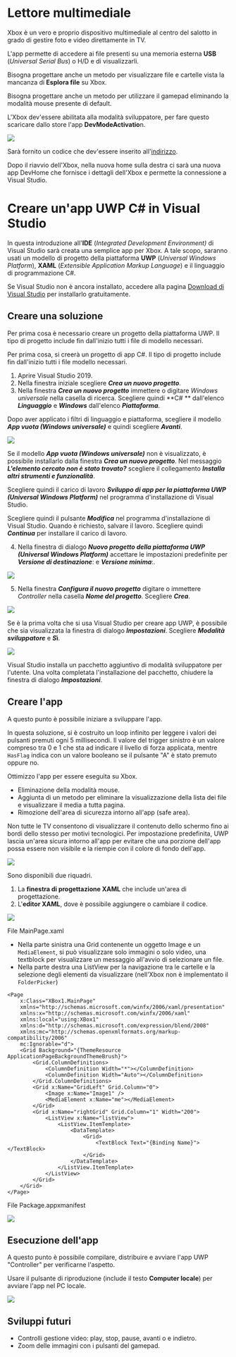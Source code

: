 # Lettore multimediale

Xbox è un vero e proprio dispositivo multimediale al centro del salotto in grado di gestire foto e video direttamente in TV.

L'app permette di accedere ai file presenti su una memoria esterna **USB** (*Universal Serial Bus*) o H/D e di visualizzarli.

Bisogna progettare anche un metodo per visualizzare file e cartelle vista la mancanza di **Esplora file** su Xbox.

Bisogna progettare anche un metodo per utilizzare il gamepad eliminando la modalità mouse presente di default.

L'Xbox dev'essere abilitata alla modalità sviluppatore, per fare questo scaricare dallo store l'app **DevModeActivatio**n.

![](img/5_Xbox.png)

Sarà fornito un codice che dev'essere inserito all'[indirizzo](https://developer.microsoft.com/en-us/XboxDevices).

Dopo il riavvio dell'Xbox, nella nuova home sulla destra ci sarà una nuova app DevHome che fornisce i dettagli dell'Xbox e permette la connessione a Visual Studio.



# Creare un'app UWP C# in Visual Studio﻿﻿

In questa introduzione all'**IDE** (*Integrated Development Environment)* di Visual Studio sarà creata una semplice app per Xbox. A tale scopo, saranno usati un modello di progetto della piattaforma **UWP** (*Universal Windows Platform*), **XAML** (*Extensible Application Markup Language*)  e il linguaggio di programmazione C#.

Se Visual Studio non è ancora installato, accedere alla pagina [Download di Visual Studio](https://visualstudio.microsoft.com/downloads/?utm_medium=microsoft&utm_source=docs.microsoft.com&utm_campaign=inline+link&utm_content=download+vs2019) per installarlo gratuitamente.



## Creare una soluzione

Per prima cosa è necessario creare un progetto della piattaforma UWP. Il tipo di progetto include fin dall'inizio tutti i file di modello necessari.

Per prima cosa, si creerà un progetto di app C#. Il tipo di progetto include fin dall'inizio tutti i file modello necessari.

1. Aprire Visual Studio 2019.
2. Nella finestra iniziale scegliere ***Crea un nuovo progetto***.
3. Nella finestra ***Crea un nuovo progetto*** immettere o digitare *Windows universale* nella casella di ricerca. Scegliere quindi **C# **  dall'elenco ***Linguaggio*** e ***Windows*** dall'elenco ***Piattaforma***.

Dopo aver applicato i filtri di linguaggio e piattaforma, scegliere il modello ***App vuota (Windows universale)*** e quindi scegliere ***Avanti***.

![](img/1_UWP.png)

 Se il modello ***App vuota (Windows universale)*** non è visualizzato, è possibile installarlo dalla finestra ***Crea un nuovo progetto***. Nel messaggio ***L'elemento cercato non è stato trovato?*** scegliere il collegamento ***Installa altri strumenti e funzionalità***.

 Scegliere quindi il carico di lavoro ***Sviluppo di app per la piattaforma UWP (Universal Windows Platform)*** nel programma d'installazione di Visual Studio.

Scegliere quindi il pulsante ***Modifica*** nel programma d'installazione di Visual Studio. Quando è richiesto, salvare il lavoro. Scegliere quindi ***Continua*** per installare il carico di lavoro. 

4. Nella finestra di dialogo ***Nuovo progetto della piattaforma UWP (Universal Windows Platform)*** accettare le impostazioni predefinite per ***Versione di destinazione***: e ***Versione minima***:.

![](img/3_UWP.png)

5. Nella finestra ***Configura il nuovo progetto*** digitare o immettere *Controller* nella casella ***Nome del progetto***. Scegliere ***Crea***.

![](img/2_UWP.png)

Se è la prima volta che si usa Visual Studio per creare app UWP, è possibile che sia visualizzata la finestra di dialogo ***Impostazioni***. Scegliere ***Modalità sviluppatore*** e ***S*ì**.

![](img/4_UWP.png)

Visual Studio installa un pacchetto aggiuntivo di modalità sviluppatore per l'utente. Una volta completata l'installazione del pacchetto, chiudere la finestra di dialogo ***Impostazioni***.



## Creare l'app

A questo punto è possibile iniziare a sviluppare l'app. 

In questa soluzione, si è costruito un loop infinito per leggere i valori dei pulsanti premuti ogni 5 millisecondi. 
Il valore del trigger sinistro è un valore compreso tra 0 e 1 che sta ad indicare il livello di forza applicata,
mentre `HasFlag` indica con un valore booleano se il pulsante "A" è stato premuto oppure no.

Ottimizzo l'app per essere eseguita su Xbox.

- Eliminazione della modalità mouse.
- Aggiunta di un metodo per eliminare la visualizzazione della lista dei file e visualizzare il media a tutta pagina.
- Rimozione dell'area di sicurezza intorno all'app (safe area).

Non tutte le TV consentono di visualizzare il contenuto dello schermo fino ai bordi dello stesso per motivi tecnologici.
Per impostazione predefinita, UWP lascia un'area sicura intorno all'app per evitare che una porzione dell'app possa essere non visibile e la riempie con il colore di fondo dell'app.

![](img/1_Xbox.png)

Sono disponibili due riquadri.

1. La **finestra di progettazione XAML** che include un'area di progettazione.
2. L'**editor XAML**, dove è possibile aggiungere o cambiare il codice.

![](img/2_Xbox.png)

File MainPage.xaml

- Nella parte sinistra una Grid contenente un oggetto Image e un `MediaElement`, si può visualizzare solo immagini o solo  video, una textblock per visualizzare un messaggio all'avvio di selezionare un file.
- Nella parte destra una ListView per la navigazione tra le cartelle e la selezione degli elementi da visualizzare (nell'Xbox non è implementato il `FolderPicker`)

```xaml
<Page
    x:Class="XBox1.MainPage"
    xmlns="http://schemas.microsoft.com/winfx/2006/xaml/presentation"
    xmlns:x="http://schemas.microsoft.com/winfx/2006/xaml"
    xmlns:local="using:XBox1"
    xmlns:d="http://schemas.microsoft.com/expression/blend/2008"
    xmlns:mc="http://schemas.openxmlformats.org/markup-compatibility/2006"
    mc:Ignorable="d">
    <Grid Background="{ThemeResource ApplicationPageBackgroundThemeBrush}">
        <Grid.ColumnDefinitions>
            <ColumnDefinition Width="*"></ColumnDefinition>
            <ColumnDefinition Width="Auto"></ColumnDefinition>
        </Grid.ColumnDefinitions>
        <Grid x:Name="GridLeft" Grid.Column="0">
            <Image x:Name="Image1" />
            <MediaElement x:Name="me"></MediaElement>
        </Grid>
        <Grid x:Name="rightGrid" Grid.Column="1" Width="200">
            <ListView x:Name="listView">
                <ListView.ItemTemplate>
                    <DataTemplate>
                        <Grid>
                            <TextBlock Text="{Binding Name}"></TextBlock>
                        </Grid>
                    </DataTemplate>
                </ListView.ItemTemplate>
            </ListView>
        </Grid>
    </Grid>
</Page>
```

File Package.appxmanifest

![](img/4_Xbox.png)



## Esecuzione dell'app

 A questo punto è possibile compilare, distribuire e avviare l'app UWP "Controller" per verificarne l'aspetto.

Usare il pulsante di riproduzione (include il testo **Computer locale**) per avviare l'app nel PC locale.

![](img/3_Xbox.png)



## Sviluppi futuri

- Controlli gestione video: play, stop, pause, avanti o e indietro.
- Zoom delle immagini con i pulsanti del gamepad.









